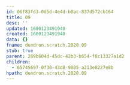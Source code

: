 ```yaml
---
id: 06f83fd3-0d5d-4e4d-b8ac-837d572cb164
title: 09
desc: ''
updated: 1600123491940
created: 1600123491940
data: {}
fname: dendron.scratch.2020.09
stub: true
parent: 289b604d-45dc-42b3-b654-f8c13327a1d2
children:
  - 65745697-0f30-43d8-9085-a213e8227e8b
hpath: dendron.scratch.2020.09
---
```


